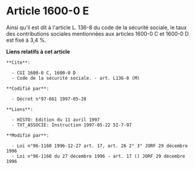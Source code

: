 # Article 1600-0 E

Ainsi qu'il est dit à l'article L. 136-8 du code de la sécurité sociale, le taux des contributions sociales mentionnées aux
articles 1600-0 C et 1600-0 D est fixé à 3,4 %.

**Liens relatifs à cet article**

	**Cite**:

	  - CGI 1600-0 C, 1600-0 D
	  - Code de la sécurité sociale. - art. L136-8 (M)

	**Codifié par**:

	  - Décret n°97-661 1997-05-28

	**Liens**:

	  - HISTO: Edition du 11 avril 1997
	  - TXT_ASSOCIE: Instruction 1997-05-22 5I-7-97

	**Modifié par**:

	  - Loi n°96-1160 1996-12-27 art. 17, art. 26 2° 3° JORF 29 décembre 1996
	  - Loi n°96-1160 du 27 décembre 1996 - art. 17 () JORF 29 décembre 1996

